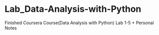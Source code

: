 # Lab_Data-Analysis-with-Python
Finished Coursera Course(Data Analysis with Python) Lab 1-5 + Personal Notes
